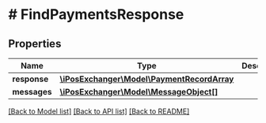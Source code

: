 # # FindPaymentsResponse

## Properties

Name | Type | Description | Notes
------------ | ------------- | ------------- | -------------
**response** | [**\iPosExchanger\Model\PaymentRecordArray**](PaymentRecordArray.md) |  | [optional]
**messages** | [**\iPosExchanger\Model\MessageObject[]**](MessageObject.md) |  | [optional]

[[Back to Model list]](../../README.md#models) [[Back to API list]](../../README.md#endpoints) [[Back to README]](../../README.md)
